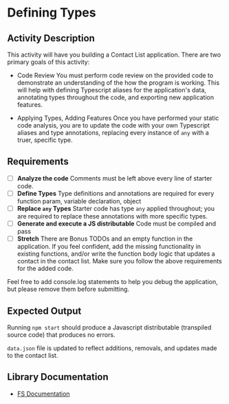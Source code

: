 # Defining Types

## Activity Description

This activity will have you building a Contact List application. There are two primary goals of this activity:

- Code Review
You must perform code review on the provided code to demonstrate an understanding of the how the program is working. This will help with defining Typescript aliases for the application's data, annotating types throughout the code, and exporting new application features.

- Applying Types, Adding Features
Once you have performed your static code analysis, you are to update the code with your own Typescript aliases and type annotations, replacing every instance of `any` with a truer, specific type.

## Requirements

- [ ] **Analyze the code**
Comments must be left above every line of starter code.
- [ ] **Define Types**
Type definitions and annotations are required for every function param, variable declaration, object
- [ ] **Replace `any` Types**
Starter code has type `any` applied throughout; you are required to replace these annotations with more specific types.
- [ ] **Generate and execute a JS distributable**
Code must be compiled and pass
- [ ] **Stretch**
There are Bonus TODOs and an empty function in the application. If you feel confident, add the missing functionality in existing functions, and/or write the function body logic that updates a contact in the contact list. Make sure you follow the above requirements for the added code.

Feel free to add console.log statements to help you debug the application, but please remove them before submitting.

## Expected Output

Running `npm start` should produce a Javascript distributable (transpiled source code) that produces no errors.

`data.json` file is updated to reflect additions, removals, and updates made to the contact list.

## Library Documentation

- [FS Documentation](https://nodejs.org/api/fs.html)
